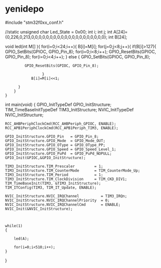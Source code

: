 # yenidepo
#include "stm32f0xx_conf.h"
 
//static unsigned char Led_State = 0x00;
  int i;
	int j;
	int A[24]={0,226,0,213,0,0,0,0,0,0,0,0,0,0,0,0,0,0,0,0,0,0,0,0};
	int B[24];
 

void led(int M[] ){
	   for(i=0;i<24;i++){
		B[i]=M[i];
	   for(j=0;j<8;j++){
		    if(B[i]>127){
				    GPIO_SetBits(GPIOC, GPIO_Pin_8);
               for(i=0;i<8;i++);
             GPIO_ResetBits(GPIOC, GPIO_Pin_8);
				       for(i=0;i<4;i++);
				      }
				else {
				    GPIO_SetBits(GPIOC, GPIO_Pin_8);
					   
             GPIO_ResetBits(GPIOC, GPIO_Pin_8);
					      
				     }
				B[i]=M[i]<<1;
				 		 
		  }
		}
	}
int main(void)
{
    GPIO_InitTypeDef        GPIO_InitStructure;
    TIM_TimeBaseInitTypeDef TIM3_InitStructure;
    NVIC_InitTypeDef        NVIC_InitStructure;
 
    RCC_AHBPeriphClockCmd(RCC_AHBPeriph_GPIOC, ENABLE);
    RCC_APB1PeriphClockCmd(RCC_APB1Periph_TIM3, ENABLE);
 
    GPIO_InitStructure.GPIO_Pin   = GPIO_Pin_8;
    GPIO_InitStructure.GPIO_Mode  = GPIO_Mode_OUT;
    GPIO_InitStructure.GPIO_OType = GPIO_OType_PP;
    GPIO_InitStructure.GPIO_Speed = GPIO_Speed_Level_1;
    GPIO_InitStructure.GPIO_PuPd  = GPIO_PuPd_NOPULL;
    GPIO_Init(GPIOC,&GPIO_InitStructure);
 
    TIM3_InitStructure.TIM_Prescaler         = 1;
    TIM3_InitStructure.TIM_CounterMode       = TIM_CounterMode_Up;
    TIM3_InitStructure.TIM_Period            = 1;
    TIM3_InitStructure.TIM_ClockDivision     = TIM_CKD_DIV1;
    TIM_TimeBaseInit(TIM3, &TIM3_InitStructure);
    TIM_ITConfig(TIM3, TIM_IT_Update, ENABLE);
 
    NVIC_InitStructure.NVIC_IRQChannel          = TIM3_IRQn;
    NVIC_InitStructure.NVIC_IRQChannelPriority  = 0;
    NVIC_InitStructure.NVIC_IRQChannelCmd       = ENABLE;
    NVIC_Init(&NVIC_InitStructure);
 
   
  
    while(1)
    {
		
		led(A);
		
    	for(i=0;i<510;i++);
    }
}

